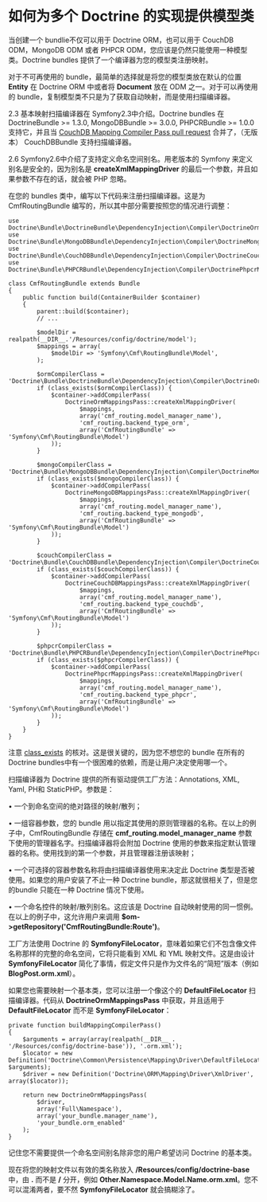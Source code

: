 # 如何为多个 Doctrine 的实现提供模型类

当创建一个 bundlie不仅可以用于 Doctrine ORM，也可以用于 CouchDB ODM，MongoDB ODM 或者 PHPCR ODM，您应该是仍然只能使用一种模型类。Doctrine bundles 提供了一个编译器为您的模型类注册映射。

对于不可再使用的 bundle，最简单的选择就是将您的模型类放在默认的位置 **Entity** 在 Doctrine ORM 中或者将 **Document** 放在 ODM 之一。对于可以再使用的 bundle，复制模型类不只是为了获取自动映射，而是使用扫描编译器。

2.3 基本映射扫描编译器在 Symfony2.3中介绍。Doctrine bundles 在 DoctrineBundle >= 1.3.0, MongoDBBundle >= 3.0.0, PHPCRBundle >= 1.0.0 支持它，并且当 [CouchDB Mapping Compiler Pass pull request](https://github.com/doctrine/DoctrineCouchDBBundle/pull/27) 合并了，（无版本） CouchDBBundle 支持扫描编译器。

2.6 Symfony2.6中介绍了支持定义命名空间别名。用老版本的 Symfony 来定义别名是安全的，因为别名是 **createXmlMappingDriver** 的最后一个参数，并且如果参数不存在的话，就会被 PHP 忽略。

在您的 bundles 类中，编写以下代码来注册扫描编译器。这是为 CmfRoutingBundle 编写的，所以其中部分需要按照您的情况进行调整：

```
use Doctrine\Bundle\DoctrineBundle\DependencyInjection\Compiler\DoctrineOrmMappingsPass;
use Doctrine\Bundle\MongoDBBundle\DependencyInjection\Compiler\DoctrineMongoDBMappingsPass;
use Doctrine\Bundle\CouchDBBundle\DependencyInjection\Compiler\DoctrineCouchDBMappingsPass;
use Doctrine\Bundle\PHPCRBundle\DependencyInjection\Compiler\DoctrinePhpcrMappingsPass;

class CmfRoutingBundle extends Bundle
{
    public function build(ContainerBuilder $container)
    {
        parent::build($container);
        // ...

        $modelDir = realpath(__DIR__.'/Resources/config/doctrine/model');
        $mappings = array(
            $modelDir => 'Symfony\Cmf\RoutingBundle\Model',
        );

        $ormCompilerClass = 'Doctrine\Bundle\DoctrineBundle\DependencyInjection\Compiler\DoctrineOrmMappingsPass';
        if (class_exists($ormCompilerClass)) {
            $container->addCompilerPass(
                DoctrineOrmMappingsPass::createXmlMappingDriver(
                    $mappings,
                    array('cmf_routing.model_manager_name'),
                    'cmf_routing.backend_type_orm',
                    array('CmfRoutingBundle' => 'Symfony\Cmf\RoutingBundle\Model')
            ));
        }

        $mongoCompilerClass = 'Doctrine\Bundle\MongoDBBundle\DependencyInjection\Compiler\DoctrineMongoDBMappingsPass';
        if (class_exists($mongoCompilerClass)) {
            $container->addCompilerPass(
                DoctrineMongoDBMappingsPass::createXmlMappingDriver(
                    $mappings,
                    array('cmf_routing.model_manager_name'),
                    'cmf_routing.backend_type_mongodb',
                    array('CmfRoutingBundle' => 'Symfony\Cmf\RoutingBundle\Model')
            ));
        }

        $couchCompilerClass = 'Doctrine\Bundle\CouchDBBundle\DependencyInjection\Compiler\DoctrineCouchDBMappingsPass';
        if (class_exists($couchCompilerClass)) {
            $container->addCompilerPass(
                DoctrineCouchDBMappingsPass::createXmlMappingDriver(
                    $mappings,
                    array('cmf_routing.model_manager_name'),
                    'cmf_routing.backend_type_couchdb',
                    array('CmfRoutingBundle' => 'Symfony\Cmf\RoutingBundle\Model')
            ));
        }

        $phpcrCompilerClass = 'Doctrine\Bundle\PHPCRBundle\DependencyInjection\Compiler\DoctrinePhpcrMappingsPass';
        if (class_exists($phpcrCompilerClass)) {
            $container->addCompilerPass(
                DoctrinePhpcrMappingsPass::createXmlMappingDriver(
                    $mappings,
                    array('cmf_routing.model_manager_name'),
                    'cmf_routing.backend_type_phpcr',
                    array('CmfRoutingBundle' => 'Symfony\Cmf\RoutingBundle\Model')
            ));
        }
    }
}
```

注意 [class_exists](http://php.net/manual/en/function.class-exists.php) 的核对。这是很关键的，因为您不想您的 bundle 在所有的 Doctrine bundles中有一个很困难的依赖，而是让用户决定使用哪一个。

扫描编译器为 Doctrine 提供的所有驱动提供工厂方法：Annotations, XML, Yaml, PH和 StaticPHP。参数是：

•	一个到命名空间的绝对路径的映射/散列；

•	一组容器参数，您的 bundle 用以指定其使用的原则管理器的名称。在以上的例子中，CmfRoutingBundle 存储在 **cmf_routing.model_manager_name** 参数下使用的管理器名字。扫描编译器将会附加 Doctrine 使用的参数来指定默认管理器的名称。使用找到的第一个参数，并且管理器注册该映射；

•	一个可选择的容器参数名称将由扫描编译器使用来决定此 Doctrine 类型是否被使用。如果您的用户安装了不止一种 Doctrine bundle，那这就很相关了，但是您的bundle 只能在一种 Doctrine 情况下使用。

•	一个命名控件的映射/散列别名。这应该是 Doctrine 自动映射使用的同一惯例。在以上的例子中，这允许用户来调用 **$om->getRepository('CmfRoutingBundle:Route')**。

工厂方法使用 Doctrine 的 **SymfonyFileLocator**，意味着如果它们不包含像文件名称那样的完整的命名空间，它将只能看到 XML 和 YML 映射文件。这是由设计 **SymfonyFileLocator** 简化了事情，假定文件只是作为文件名的“简短”版本（例如 **BlogPost.orm.xml**）。

如果您也需要映射一个基本类，您可以注册一个像这个的 **DefaultFileLocator** 扫描编译器。代码从 **DoctrineOrmMappingsPass** 中获取，并且适用于 **DefaultFileLocator** 而不是 **SymfonyFileLocator**：

```
private function buildMappingCompilerPass()
{
    $arguments = array(array(realpath(__DIR__ . '/Resources/config/doctrine-base')), '.orm.xml');
    $locator = new Definition('Doctrine\Common\Persistence\Mapping\Driver\DefaultFileLocator', $arguments);
    $driver = new Definition('Doctrine\ORM\Mapping\Driver\XmlDriver', array($locator));

    return new DoctrineOrmMappingsPass(
        $driver,
        array('Full\Namespace'),
        array('your_bundle.manager_name'),
        'your_bundle.orm_enabled'
    );
}
```

记住您不需要提供一个命名空间别名除非您的用户希望访问 Doctrine 的基本类。

现在将您的映射文件以有效的类名称放入 **/Resources/config/doctrine-base** 中，由 **.** 而不是 **/** 分开，例如 **Other.Namespace.Model.Name.orm.xml**。您不可以混淆两者，要不然 **SymfonyFileLocator** 就会搞糊涂了。

